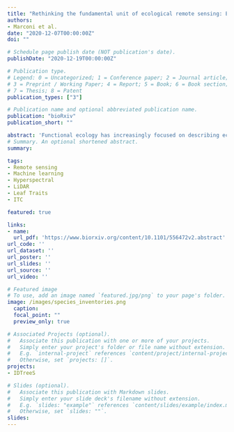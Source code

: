 ```yaml
---
title: "Rethinking the fundamental unit of ecological remote sensing: Estimating individual level plant traits at scale"
authors:
- Marconi et al.
date: "2020-12-07T00:00:00Z"
doi: ""

# Schedule page publish date (NOT publication's date).
publishDate: "2020-12-19T00:00:00Z"

# Publication type.
# Legend: 0 = Uncategorized; 1 = Conference paper; 2 = Journal article;
# 3 = Preprint / Working Paper; 4 = Report; 5 = Book; 6 = Book section;
# 7 = Thesis; 8 = Patent
publication_types: ["3"]

# Publication name and optional abbreviated publication name.
publication: "bioRxiv"
publication_short: ""

abstract: 'Functional ecology has increasingly focused on describing ecological communities based on their traits (measurable features of individuals that affect their fitness and performance). Analyzing trait distributions within and among forests could significantly improve understanding of community composition and ecosystem function. Historically, data on trait distributions in ecosystems are generated by (1) collecting a few leaves from a small number of trees, which suffers from limited sampling but produces information at the fundamental ecological unit - the individual; or (2) using remote sensing images to infer traits, which produces information continuously across large regions, but as plots (containing dozens of trees of different species) or pixels, not individuals. Remote sensing based approaches that identify individual trees and estimate their traits would provide the benefits of both approaches, with continuous large scale data linked to biological individuals. We used data from the National Ecological Observatory Network (NEON) to develop a method to scale up functional traits measured on 160 trees to the millions of trees in the full spatial extent of NEON sites. There are three stages in the pipeline: 1) image segmentation methods to identify individual trees and estimate their crown geometry; 2). models to infer Leaf Mass Area (LMA), nitrogen, carbon, and phosphorus content based on hyperspectral signatures using an ensemble of Partial Least Squares Generalized Linear regressions (pls-GLR); and 3) making predictions from these models for segmented crowns scale for the full remote sensing footprint at two NEON sites.'
# Summary. An optional shortened abstract.
summary:

tags:
- Remote sensing
- Machine learning
- Hyperspectral
- LiDAR
- Leaf Traits
- ITC

featured: true

links:
- name:
  url_pdf: 'https://www.biorxiv.org/content/10.1101/556472v2.abstract'
url_code: ''
url_dataset: ''
url_poster: ''
url_slides: ''
url_source: ''
url_video: ''

# Featured image
# To use, add an image named `featured.jpg/png` to your page's folder.
image: /images/species_inventories.png
  caption:
  focal_point: ""
  preview_only: true

# Associated Projects (optional).
#   Associate this publication with one or more of your projects.
#   Simply enter your project's folder or file name without extension.
#   E.g. `internal-project` references `content/project/internal-project/index.md`.
#   Otherwise, set `projects: []`.
projects:
- IDTreeS

# Slides (optional).
#   Associate this publication with Markdown slides.
#   Simply enter your slide deck's filename without extension.
#   E.g. `slides: "example"` references `content/slides/example/index.md`.
#   Otherwise, set `slides: ""`.
slides:
---
```

